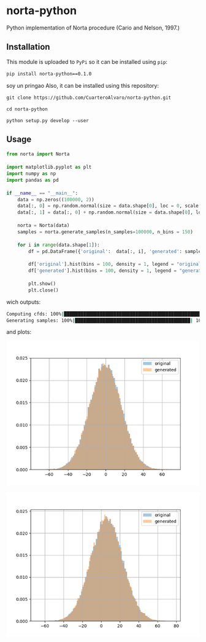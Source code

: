 # norta-python
Python implementation of Norta procedure (Cario and Nelson, 1997.)



## Installation

This module is uploaded to `PyPi` so it can be installed using `pip`:

```bash
pip install norta-python==0.1.0
```
soy un pringao
Also, it can be installed using this repository:
```
git clone https://github.com/CuarteroAlvaro/norta-python.git
```
```
cd norta-python
```
```
python setup.py develop --user
```


## Usage
```python
from norta import Norta 

import matplotlib.pyplot as plt
import numpy as np
import pandas as pd

if __name__ == "__main__":
    data = np.zeros((100000, 2))
    data[:, 0] = np.random.normal(size = data.shape[0], loc = 0, scale = 17)
    data[:, 1] = data[:, 0] + np.random.normal(size = data.shape[0], loc = 6, scale = 1)

    norta = Norta(data)
    samples = norta.generate_samples(n_samples=100000, n_bins = 150)

    for i in range(data.shape[1]):
        df = pd.DataFrame({'original':  data[:, i], 'generated': samples[:, i]})

        df['original'].hist(bins = 100, density = 1, legend = "original", alpha = 0.4)
        df['generated'].hist(bins = 100, density = 1, legend = "generated", alpha = 0.4)

        plt.show()
        plt.close()


```

wich outputs:

```bash
Computing cfds: 100%|██████████████████████████████████████████████████████████| 2/2 [00:00<00:00, 999.12it/s]
Generating samples: 100%|██████████████████████████████████████████| 100000/100000 [00:02<00:00, 48154.00it/s]
```

and plots:

![example_1](figures/example_two_normals_figure_0.png)

![example_2](figures/example_two_normals_figure_1.png)
